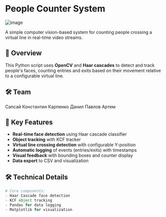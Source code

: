 # People Counter System

![image](https://github.com/user-attachments/assets/908a5e78-847a-4cb7-83d7-e78eaa178fde)

A simple computer vision-based system for counting people crossing a virtual line in real-time video streams.

## 📌 Overview

This Python script uses **OpenCV** and **Haar cascades** to detect and track people's faces, counting entries and exits based on their movement relative to a configurable virtual line.

## 🛠 Team

Сапсай Константин
Карпенко Данил
Павлов Артем

## 🔧 Key Features

- **Real-time face detection** using Haar cascade classifier
- **Object tracking** with KCF tracker
- **Virtual line crossing detection** with configurable Y-position
- **Automatic logging** of events (entries/exits) with timestamps
- **Visual feedback** with bounding boxes and counter display
- **Data export** to CSV and visualization

## 🛠 Technical Details

```python
# Core components:
- Haar Cascade face detection
- KCF object tracking
- Pandas for data logging
- Matplotlib for visualization
